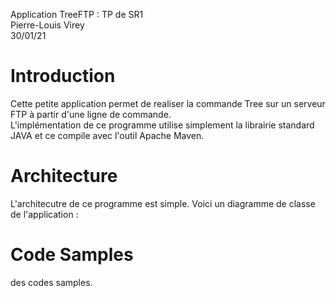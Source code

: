 Application TreeFTP : TP de SR1  
Pierre-Louis Virey  
30/01/21  

# Introduction

Cette petite application permet de realiser la commande Tree sur un serveur FTP à partir d'une ligne de commande.  
L'implémentation de ce programme utilise simplement la librairie standard JAVA et ce compile avec l'outil Apache Maven.  

# Architecture

L'architecutre de ce programme est simple. Voici un diagramme de classe de l'application :

# Code Samples

des codes samples.